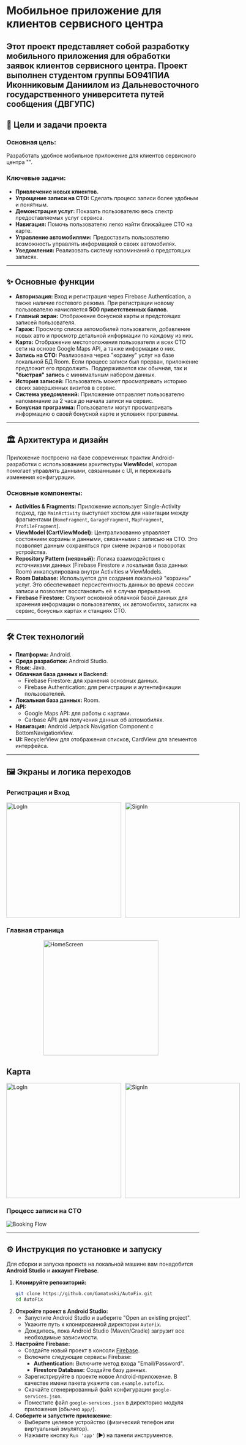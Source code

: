 
# Мобильное приложение для клиентов сервисного центра

Этот проект представляет собой разработку **мобильного приложения для обработки заявок клиентов сервисного центра**. Проект выполнен студентом группы БО941ПИА Иконниковым Даниилом из Дальневосточного государственного университета путей сообщения (ДВГУПС)
-----

## 🎯 Цели и задачи проекта

### Основная цель:

Разработать удобное мобильное приложение для клиентов сервисного центра "".

### Ключевые задачи:

  * **Привлечение новых клиентов.**
  * **Упрощение записи на СТО:** Сделать процесс записи более удобным и понятным.
  * **Демонстрация услуг:** Показать пользователю весь спектр предоставляемых услуг сервиса.
  * **Навигация:** Помочь пользователю легко найти ближайшее СТО на карте.
  * **Управление автомобилями:** Предоставить пользователю возможность управлять информацией о своих автомобилях.
  * **Уведомления:** Реализовать систему напоминаний о предстоящих записях.

-----

## ✨ Основные функции

  * **Авторизация:** Вход и регистрация через Firebase Authentication, а также наличие гостевого режима. При регистрации новому пользователю начисляется **500 приветственных баллов**.
  * **Главный экран:** Отображение бонусной карты и предстоящих записей пользователя.
  * **Гараж:** Просмотр списка автомобилей пользователя, добавление новых авто и просмотр детальной информации по каждому из них.
  * **Карта:** Отображение местоположения пользователя и всех СТО сети на основе Google Maps API, а также информации о них.
  * **Запись на СТО:** Реализована через "корзину" услуг на базе локальной БД Room. Если процесс записи был прерван, приложение предложит его продолжить. Поддерживается как обычная, так и **"быстрая" запись** с минимальным набором данных.
  * **История записей:** Пользователь может просматривать историю своих завершенных визитов в сервис.
  * **Система уведомлений:** Приложение отправляет пользователю напоминание за 2 часа до начала записи на сервис.
  * **Бонусная программа:** Пользователи могут просматривать информацию о своей бонусной карте и условиях программы.

-----

## 🏛️ Архитектура и дизайн

Приложение построено на базе современных практик Android-разработки с использованием архитектуры **ViewModel**, которая помогает управлять данными, связанными с UI, и переживать изменения конфигурации.

### Основные компоненты:

  * **Activities & Fragments:** Приложение использует Single-Activity подход, где `MainActivity` выступает хостом для навигации между фрагментами (`HomeFragment`, `GarageFragment`, `MapFragment`, `ProfileFragment`).
  * **ViewModel (CartViewModel):** Централизованно управляет состоянием корзины и данными, связанными с записью на СТО. Это позволяет данным сохраняться при смене экранов и поворотах устройства.
  * **Repository Pattern (неявный):** Логика взаимодействия с источниками данных (Firebase Firestore и локальная база данных Room) инкапсулирована внутри Activities и ViewModels.
  * **Room Database:** Используется для создания локальной "корзины" услуг. Это обеспечивает персистентность данных во время сессии записи и позволяет восстановить её в случае прерывания.
  * **Firebase Firestore:** Служит основной облачной базой данных для хранения информации о пользователях, их автомобилях, записях на сервис, бонусных картах и станциях СТО.

-----

## 🛠️ Стек технологий

  * **Платформа:** Android.
  * **Среда разработки:** Android Studio.
  * **Язык:** Java.
  * **Облачная база данных и Backend:**
      * Firebase Firestore: для хранения основных данных.
      * Firebase Authentication: для регистрации и аутентификации пользователей.
  * **Локальная база данных:** Room.
  * **API:**
      * Google Maps API: для работы с картами.
      * Carbase API: для получения данных об автомобилях.
  * **Навигация:** Android Jetpack Navigation Component с BottomNavigationView.
  * **UI:** RecyclerView для отображения списков, CardView для элементов интерфейса.

-----

## 🖼️ Экраны и логика переходов
### Регистрация и Вход
<div style="display: flex; justify-content: space-around;">
  <img src="https://github.com/Gamatuski/AutoFix/blob/Images/logIn.jpg" alt="LogIn" width="300" height="auto" style="margin-right: 10px;">
  <img src="https://github.com/Gamatuski/AutoFix/blob/Images/signIn.jpg" alt="SignIn" width="300" height="auto">
</div>

### Главная страница
<div style="display: flex; justify-content: space-around;">
  <img src="https://github.com/Gamatuski/AutoFix/blob/Images/home_screen.jpg" alt="HomeScreen" width="300" height="auto" style="margin-right: 10px;">
</div>

## Карта
<div style="display: flex; justify-content: space-around;">
  <img src="https://github.com/Gamatuski/AutoFix/blob/Images/map.jpg" alt="LogIn" width="300" height="auto" style="margin-right: 10px;">
  <img src="https://github.com/Gamatuski/AutoFix/blob/Images/sto.jpg" alt="SignIn" width="300" height="auto">
</div>

### Процесс записи на СТО
![Booking Flow](https://github.com/Gamatuski/AutoFix/blob/Images/image.png)

-----

## ⚙️ Инструкция по установке и запуску

Для сборки и запуска проекта на локальной машине вам понадобится **Android Studio** и **аккаунт Firebase**.

1.  **Клонируйте репозиторий:**
    ```bash
    git clone https://github.com/Gamatuski/AutoFix.git
    cd AutoFix
    ```
2.  **Откройте проект в Android Studio:**
      * Запустите Android Studio и выберите "Open an existing project".
      * Укажите путь к клонированной директории `AutoFix`.
      * Дождитесь, пока Android Studio (Maven/Gradle) загрузит все необходимые зависимости.
3.  **Настройте Firebase:**
      * Создайте новый проект в консоли [Firebase](https://console.firebase.google.com/).
      * Включите следующие сервисы Firebase:
          * **Authentication:** Включите метод входа "Email/Password".
          * **Firestore Database:** Создайте базу данных.
      * Зарегистрируйте в проекте новое Android-приложение. В качестве имени пакета укажите `com.example.autofix`.
      * Скачайте сгенерированный файл конфигурации `google-services.json`.
      * Поместите файл `google-services.json` в директорию модуля приложения (обычно `app/`).
4.  **Соберите и запустите приложение:**
      * Выберите целевое устройство (физический телефон или виртуальный эмулятор).
      * Нажмите кнопку `Run 'app'` (▶️) на панели инструментов.
